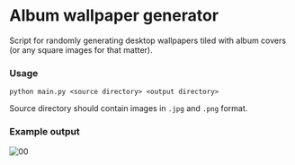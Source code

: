 # Album wallpaper generator

Script for randomly generating desktop wallpapers tiled with album covers
(or any square images for that matter).

### Usage

```
python main.py <source directory> <output directory>
```

Source directory should contain images in `.jpg` and `.png` format.

### Example output

![00](https://user-images.githubusercontent.com/27107761/152076199-7eb2d083-3d74-4d80-b3bc-a4807801c8fb.png)
